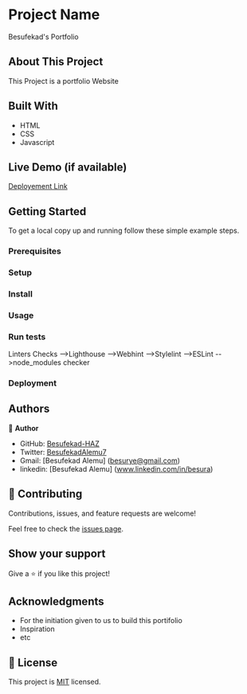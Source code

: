 # Project Name

Besufekad's Portfolio

## About This Project

This Project is a portfolio Website

## Built With

- HTML
- CSS
- Javascript

## Live Demo (if available)

[Deployement Link](https://besufekad-haz.github.io/My-Portfolio/)

## Getting Started

To get a local copy up and running follow these simple example steps.

### Prerequisites

### Setup

### Install

### Usage

### Run tests

Linters Checks
-->Lighthouse
-->Webhint
-->Stylelint
-->ESLint
-->node_modules checker

### Deployment

## Authors

👤 **Author**

- GitHub: [Besufekad-HAZ](https://github.com/Besufekad-HAZ)
- Twitter: [BesufekadAlemu7](https://twitter.com/BesufekadAlemu7)
- Gmail: [Besufekad Alemu] (besurye@gmail.com)
- linkedin: [Besufekad Alemu] (www.linkedin.com/in/besura)

## 🤝 Contributing

Contributions, issues, and feature requests are welcome!

Feel free to check the [issues page](../../issues/).

## Show your support

Give a ⭐️ if you like this project!

## Acknowledgments

- For the initiation given to us to build this portifolio
- Inspiration
- etc

## 📝 License

This project is [MIT](./LICENSE) licensed.
